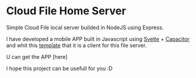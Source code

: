 # Cloud File Home Server
 
Simple Cloud File local server builded in NodeJS using Express.

I have developed a mobile APP built in Javascript using [Svelte](https://svelte.dev/) + [Capacitor](https://capacitorjs.com/) and whit this [template](https://github.com/drannex42/svelte-capacitor) that it is a client for this file server.

U can get the APP [here]

I hope this project can be usefull for you :D
